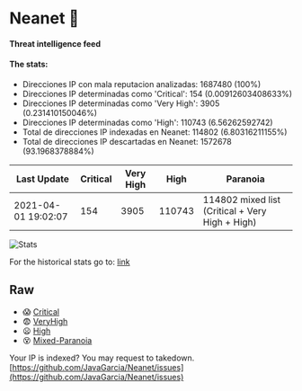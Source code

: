 # Neanet :hocho:
#### Threat intelligence feed
#### The stats:

- Direcciones IP con mala reputacion analizadas: 1687480 (100%)
- Direcciones IP determinadas como 'Critical':  154 (0.00912603408633%)
- Direcciones IP determinadas como 'Very High':  3905 (0.231410150046%)
- Direcciones IP determinadas como 'High':  110743 (6.56262592742)
- Total de direcciones IP indexadas en Neanet:  114802 (6.80316211155%)
- Total de direcciones IP descartadas en Neanet:  1572678 (93.1968378884%)

| Last Update | Critical | Very High | High | Paranoia |
| --- | --- | --- | --- | --- |
| 2021-04-01 19:02:07 | 154 | 3905 | 110743 | 114802 mixed list (Critical + Very High + High)|

![Stats](https://docs.google.com/spreadsheets/d/e/2PACX-1vSnaNMIXVabIpDJjufMlzH7poXnshF3mgd8Is1g9ytUEzVsP5my4Trn8f-xkoLLQ38xpL3HtmUexLo6/pubchart?oid=501124687&format=image)

For the historical stats go to: [link](/stats.csv)
## Raw
- :scream: [Critical](https://raw.githubusercontent.com/JavaGarcia/Neanet/master/blacklists/neanet_critical.txt)
- :fearful: [VeryHigh](https://raw.githubusercontent.com/JavaGarcia/Neanet/master/blacklists/neanet_veryHigh.txtt)
- :frowning: [High](https://raw.githubusercontent.com/JavaGarcia/Neanet/master/blacklists/neanet_high.txt)
- :dizzy_face: [Mixed-Paranoia](https://raw.githubusercontent.com/JavaGarcia/Neanet/master/blacklists/neanet_all.txt)


Your IP is indexed? You may request to takedown. [https://github.com/JavaGarcia/Neanet/issues](https://github.com/JavaGarcia/Neanet/issues)


































































































































































































































































































































































































































































































































































































































































































































































































































































































































































































































































































































































































































































































































































































































































































































































































































































































































































































































































































































































































































































































































































































































































































































































































































































































































































































































































































































































































































































































































































































































































































































































































































































































































































































































































































































































































































































































































































































































































































































































































































































































































































































































































































































































































































































































































































































































































































































































































































































































































































































































































































































































































































































































































































































































































































